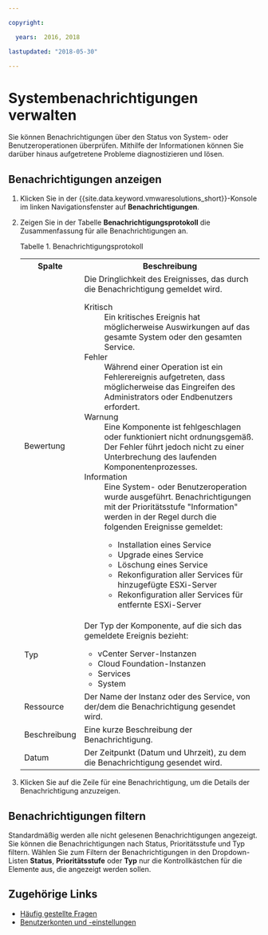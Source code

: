 ```yaml
---

copyright:

  years:  2016, 2018

lastupdated: "2018-05-30"

---
```


# Systembenachrichtigungen verwalten

Sie können Benachrichtigungen über den Status von System- oder Benutzeroperationen überprüfen. Mithilfe der Informationen können Sie darüber hinaus aufgetretene Probleme diagnostizieren und lösen.

## Benachrichtigungen anzeigen

1. Klicken Sie in der {{site.data.keyword.vmwaresolutions_short}}-Konsole im linken Navigationsfenster auf **Benachrichtigungen**.
2. Zeigen Sie in der Tabelle **Benachrichtigungsprotokoll** die Zusammenfassung für alle Benachrichtigungen an.

   Tabelle 1. Benachrichtigungsprotokoll

    <table>
      <tr>
        <th>Spalte</th>
        <th>Beschreibung</th>
      </tr>
      <tr>
        <td>Bewertung</td>
        <td>Die Dringlichkeit des Ereignisses, das durch die Benachrichtigung gemeldet wird.
          <dl class="dl">
          <dt class="dt dlterm">Kritisch</dt>
          <dd class="dd">Ein kritisches Ereignis hat möglicherweise Auswirkungen auf das gesamte System oder den gesamten Service.</dd>
          <dt class="dt dlterm">Fehler</dt>
          <dd class="dd">Während einer Operation ist ein Fehlerereignis aufgetreten, dass möglicherweise das Eingreifen des Administrators oder Endbenutzers erfordert.</dd>
          <dt class="dt dlterm">Warnung</dt>
          <dd class="dd">Eine Komponente ist fehlgeschlagen oder funktioniert nicht ordnungsgemäß. Der Fehler führt jedoch nicht zu einer Unterbrechung des laufenden Komponentenprozesses.</dd>
            <dt class="dt dlterm">Information</dt>
            <dd class="dd">Eine System- oder Benutzeroperation wurde ausgeführt. Benachrichtigungen mit der Prioritätsstufe "Information" werden in der Regel durch die folgenden Ereignisse gemeldet:
              <ul class="ul">
                <li class="li">Installation eines Service</li>
                <li class="li">Upgrade eines Service</li>
                <li class="li">Löschung eines Service</li>
                <li class="li">Rekonfiguration aller Services für hinzugefügte ESXi-Server</li>
                <li class="li">Rekonfiguration aller Services für entfernte ESXi-Server</li>
              </ul>
            </dd>
          </dl>
        </td>
       </tr>
       <tr>
         <td>Typ</td>
         <td>Der Typ der Komponente, auf die sich das gemeldete Ereignis bezieht:<ul><li>vCenter Server-Instanzen</li><li>Cloud Foundation-Instanzen</li><li>Services</li><li>System</li></ul></td>
       </tr>
       <tr>
         <td>Ressource</td>
         <td>Der Name der Instanz oder des Service, von der/dem die Benachrichtigung gesendet wird.</td>
       </tr>
       <tr>
         <td>Beschreibung</td>
         <td>Eine kurze Beschreibung der Benachrichtigung.</td>
       </tr>
       <tr>
         <td>Datum</td>
         <td>Der Zeitpunkt (Datum und Uhrzeit), zu dem die Benachrichtigung gesendet wird.</td>
       </tr>
    </table>                                       

3. Klicken Sie auf die Zeile für eine Benachrichtigung, um die Details der Benachrichtigung anzuzeigen.

## Benachrichtigungen filtern

Standardmäßig werden alle nicht gelesenen Benachrichtigungen angezeigt. Sie können die Benachrichtigungen nach Status, Prioritätsstufe und Typ filtern. Wählen Sie zum Filtern der Benachrichtigungen in den Dropdown-Listen **Status**, **Prioritätsstufe** oder **Typ** nur die Kontrollkästchen für die Elemente aus, die angezeigt werden sollen.

## Zugehörige Links

* [Häufig gestellte Fragen](faq.html)
* [Benutzerkonten und -einstellungen](useraccount.html)
